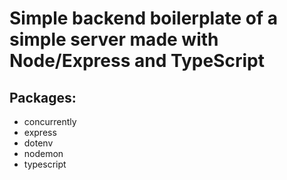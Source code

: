 # Simple backend boilerplate of a simple server made with Node/Express and TypeScript

## Packages:

- concurrently
- express
- dotenv
- nodemon
- typescript
